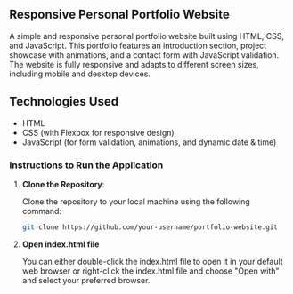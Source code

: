 ## Responsive Personal Portfolio Website
A simple and responsive personal portfolio website built using HTML, CSS, and JavaScript. This portfolio features an introduction section, project showcase with animations, and a contact form with JavaScript validation. The website is fully responsive and adapts to different screen sizes, including mobile and desktop devices.

## Technologies Used

- HTML
- CSS (with Flexbox for responsive design)
- JavaScript (for form validation, animations, and dynamic date & time)

### Instructions to Run the Application

1. **Clone the Repository**:

   Clone the repository to your local machine using the following command:

   ```bash
   git clone https://github.com/your-username/portfolio-website.git

2. **Open index.html file**

   You can either double-click the index.html file to open it in your default web browser or right-click the index.html file and choose "Open with" and select your preferred browser.